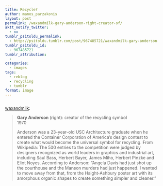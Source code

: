 ```yaml
---
title: Recycle?
author: manos_parzakonis
layout: post
permalink: /waxandmilk-gary-anderson-right-creator-of/
aktt_notify_twitter:
  - no
tumblr_psitoldu_permalink:
  - http://psitoldu.tumblr.com/post/967485721/waxandmilk-gary-anderson-right-creator-of
tumblr_psitoldu_id:
  - 967485721
tumblr_attribution:
  - 
categories:
  - images
tags:
  - reblog
  - recycling
  - tumblr
format: image
---
```

<img class="alignnone size-full wp-image-1784" src="http://i2.wp.com/www.statsravingmad.com/blog/wp-content/uploads/2012/07/tumblr_l797scF82E1qz7l0ao1_1280.jpg?resize=597%2C810" alt="" data-recalc-dims="1" />

<a href="http://waxinandmilkin.com/post/963308730/gary-anderson-right-creator-of-the-recycling" target="_blank">waxandmilk</a>:

> **Gary Anderson** (right): creator of the recycling symbol  
> 1970
> 
> Anderson was a 23-year-old USC Architecture graduate when he entered the Container Corporation of America’s design contest to create what would become the universal symbol for recycling. From Wikipedia: The 500 entries to the competition were judged by designers recognized as world leaders in graphics and industrial art, including Saul Bass, Herbert Bayer, James Miho, Herbert Pinzke and Eliot Noyes. According to Anderson: “Angela Davis had just shot up the courthouse and the Manson murders had just happened. I wanted to move away from that, from the Haight-Ashbury poster art with its amorphous organic shapes to create something simpler and cleaner.”